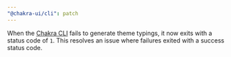 ```yaml
---
"@chakra-ui/cli": patch
---
```


When the [Chakra CLI](https://chakra-ui.com/docs/theming/advanced#theme-typings)
fails to generate theme typings, it now exits with a status code of `1`. This
resolves an issue where failures exited with a success status code.
